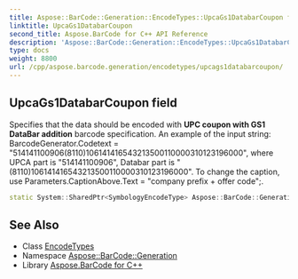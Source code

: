 ```yaml
---
title: Aspose::BarCode::Generation::EncodeTypes::UpcaGs1DatabarCoupon field
linktitle: UpcaGs1DatabarCoupon
second_title: Aspose.BarCode for C++ API Reference
description: 'Aspose::BarCode::Generation::EncodeTypes::UpcaGs1DatabarCoupon field. Specifies that the data should be encoded with UPC coupon with GS1 DataBar addition barcode specification. An example of the input string: BarcodeGenerator.Codetext = "514141100906(8110)106141416543213500110000310123196000", where UPCA part is "514141100906", Databar part is "(8110)106141416543213500110000310123196000". To change the caption, use Parameters.CaptionAbove.Text = "company prefix + offer code"; in C++.'
type: docs
weight: 8800
url: /cpp/aspose.barcode.generation/encodetypes/upcags1databarcoupon/
---
```

## UpcaGs1DatabarCoupon field


Specifies that the data should be encoded with **UPC coupon with GS1 DataBar addition** barcode specification. An example of the input string: BarcodeGenerator.Codetext = "514141100906(8110)106141416543213500110000310123196000", where UPCA part is "514141100906", Databar part is "(8110)106141416543213500110000310123196000". To change the caption, use Parameters.CaptionAbove.Text = "company prefix + offer code";.

```cpp
static System::SharedPtr<SymbologyEncodeType> Aspose::BarCode::Generation::EncodeTypes::UpcaGs1DatabarCoupon
```

## See Also

* Class [EncodeTypes](../)
* Namespace [Aspose::BarCode::Generation](../../)
* Library [Aspose.BarCode for C++](../../../)
